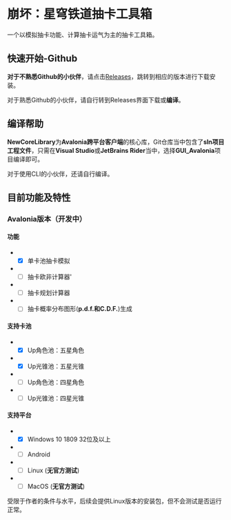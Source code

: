 # 崩坏：星穹铁道抽卡工具箱
一个以模拟抽卡功能、计算抽卡运气为主的抽卡工具箱。

## 快速开始-Github
**对于不熟悉Github的小伙伴**，请点击[Releases](https://github.com/York393098870/SR_GachaCalc/releases)，跳转到相应的版本进行下载安装。

对于熟悉Github的小伙伴，请自行转到Releases界面下载或**编译**。

## 编译帮助
**NewCoreLibrary**为**Avalonia跨平台客户端**的核心库，Git仓库当中包含了**sln项目工程文件**，只需在**Visual Studio**或**JetBrains Rider**当中，选择**GUI_Avalonia**项目编译即可。

对于使用CLI的小伙伴，还请自行编译。

## 目前功能及特性
### Avalonia版本（开发中）
#### 功能
* - [x] 单卡池抽卡模拟
* - [ ] 抽卡欧非计算器'
* - [ ] 抽卡规划计算器
* - [ ] 抽卡概率分布图形(**p.d.f.和C.D.F.**)生成
#### 支持卡池
* - [x] Up角色池：五星角色
* - [x] Up光锥池：五星光锥
* - [ ] Up角色池：四星角色
* - [ ] Up光锥池：四星光锥
#### 支持平台
* - [x] Windows 10 1809 32位及以上
* - [ ] Android
* - [ ] Linux (**无官方测试**)
* - [ ] MacOS (**无官方测试**)

受限于作者的条件与水平，后续会提供Linux版本的安装包，但不会测试是否运行正常。
